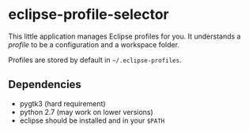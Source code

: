 eclipse-profile-selector
========================

This little application manages Eclipse profiles for you. It understands
a _profile_ to be a configuration and a workspace folder.

Profiles are stored by default in `~/.eclipse-profiles`.


Dependencies
------------

  * pygtk3 (hard requirement)
  * python 2.7 (may work on lower versions)
  * eclipse should be installed and in your `$PATH`
